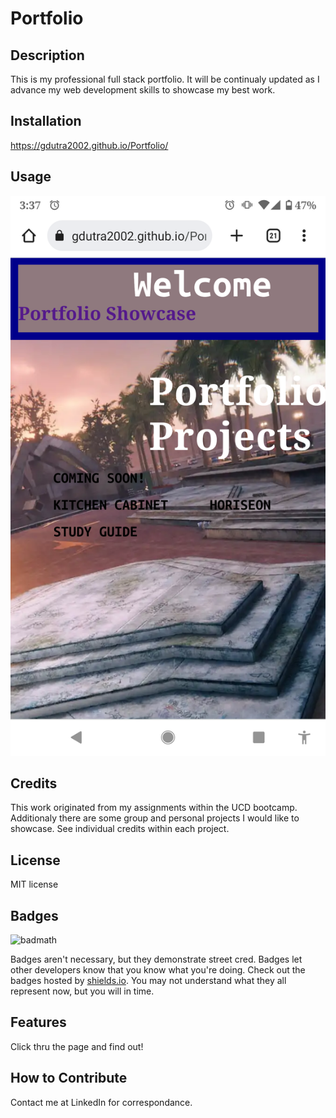 # Portfolio
## Description

This is my professional full stack portfolio. It will be continualy updated as I advance my web development skills to showcase my best work.


## Installation

https://gdutra2002.github.io/Portfolio/

## Usage

![Screenshot](assets/screenshot.png)

## Credits

This work originated from my assignments within the UCD bootcamp.  Additionaly there are some group and personal projects I would like to showcase.  See individual credits within each project.

## License

MIT license

## Badges

![badmath](https://img.shields.io/github/languages/top/nielsenjared/badmath)

Badges aren't necessary, but they demonstrate street cred. Badges let other developers know that you know what you're doing. Check out the badges hosted by [shields.io](https://shields.io/). You may not understand what they all represent now, but you will in time.

## Features

Click thru the page and find out!

## How to Contribute

Contact me at LinkedIn for correspondance. 
